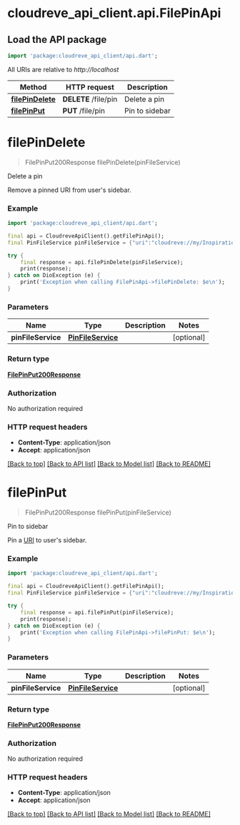 # cloudreve_api_client.api.FilePinApi

## Load the API package
```dart
import 'package:cloudreve_api_client/api.dart';
```

All URIs are relative to *http://localhost*

Method | HTTP request | Description
------------- | ------------- | -------------
[**filePinDelete**](FilePinApi.md#filepindelete) | **DELETE** /file/pin | Delete a pin
[**filePinPut**](FilePinApi.md#filepinput) | **PUT** /file/pin | Pin to sidebar


# **filePinDelete**
> FilePinPut200Response filePinDelete(pinFileService)

Delete a pin

Remove a pinned URI from user's sidebar.

### Example
```dart
import 'package:cloudreve_api_client/api.dart';

final api = CloudreveApiClient().getFilePinApi();
final PinFileService pinFileService = {"uri":"cloudreve://my/Inspirations?name=jpg&case_folding=","name":"My images"}; // PinFileService | 

try {
    final response = api.filePinDelete(pinFileService);
    print(response);
} catch on DioException (e) {
    print('Exception when calling FilePinApi->filePinDelete: $e\n');
}
```

### Parameters

Name | Type | Description  | Notes
------------- | ------------- | ------------- | -------------
 **pinFileService** | [**PinFileService**](PinFileService.md)|  | [optional] 

### Return type

[**FilePinPut200Response**](FilePinPut200Response.md)

### Authorization

No authorization required

### HTTP request headers

 - **Content-Type**: application/json
 - **Accept**: application/json

[[Back to top]](#) [[Back to API list]](../README.md#documentation-for-api-endpoints) [[Back to Model list]](../README.md#documentation-for-models) [[Back to README]](../README.md)

# **filePinPut**
> FilePinPut200Response filePinPut(pinFileService)

Pin to sidebar

Pin a [URI](https://docs.cloudreve.org/api/file-uri) to user's sidebar.

### Example
```dart
import 'package:cloudreve_api_client/api.dart';

final api = CloudreveApiClient().getFilePinApi();
final PinFileService pinFileService = {"uri":"cloudreve://my/Inspirations?name=jpg&case_folding=","name":"My images"}; // PinFileService | 

try {
    final response = api.filePinPut(pinFileService);
    print(response);
} catch on DioException (e) {
    print('Exception when calling FilePinApi->filePinPut: $e\n');
}
```

### Parameters

Name | Type | Description  | Notes
------------- | ------------- | ------------- | -------------
 **pinFileService** | [**PinFileService**](PinFileService.md)|  | [optional] 

### Return type

[**FilePinPut200Response**](FilePinPut200Response.md)

### Authorization

No authorization required

### HTTP request headers

 - **Content-Type**: application/json
 - **Accept**: application/json

[[Back to top]](#) [[Back to API list]](../README.md#documentation-for-api-endpoints) [[Back to Model list]](../README.md#documentation-for-models) [[Back to README]](../README.md)

